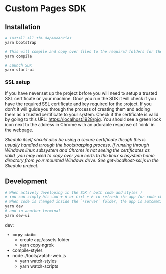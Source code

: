 # Custom Pages SDK

## Installation
```bash
# Install all the dependencies
yarn bootstrap

# This will compile and copy over files to the required folders for the Electron SDK to run.
yarn compile

# Launch SDK
yarn start-ui
```
### SSL setup
If you have never set up the project before you will need to setup a trusted SSL certificate on your machine. Once you run the SDK it will check if you have the required SSL certificate and key required for the project. If you don't it will guide you through the process of creating them and adding them as a trusted certificate to your system. Check if the certificate is valid by going to this URL: [https://localhost:1928/pig](https://localhost:1928/pig). You should see a green lock icon next to the address in Chrome with an adorable response of 'oink' in the webpage.

<em>Skedulo itself should also be using a secure certificate though this is usually handled through the bootstrapping process. If running through Windows linux subsystem and Chrome is not seeing the certificates as valid, you may need to copy over your certs to the linux subsystem home directory from your mounted Windows drive. See get-localhost-ssl.js in the Skedulo project.</em>

## Development
```bash
# When actively developing in the SDK ( both code and styles )
# You can simply hit Cmd + R or Ctrl + R to refresh the app for code changes inside `/ui` and styles.
# When code is changed inside the `/server` folder, the app is automatically restarted
yarn dev
# and in another terminal
yarn dev-ui
```

dev: 
  - copy-static 
    - create app/assets folder
    - yarn copy-ngrok
  - compile-styles
  - node ./tools/watch-web.js
    - yarn watch-styles
    - yarn watch-scripts